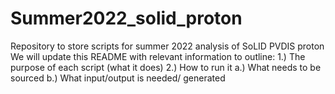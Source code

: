 # Summer2022_solid_proton
Repository to store scripts for summer 2022 analysis of SoLID PVDIS proton
We will update this README with relevant information to outline:
  1.) The purpose of each script (what it does)
  2.) How to run it
    a.) What needs to be sourced
    b.) What input/output is needed/ generated
  
